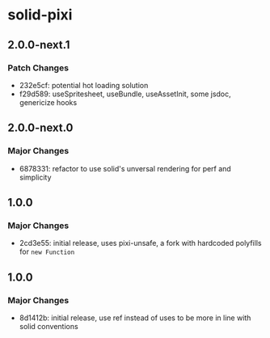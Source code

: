 # solid-pixi

## 2.0.0-next.1

### Patch Changes

- 232e5cf: potential hot loading solution
- f29d589: useSpritesheet, useBundle, useAssetInit, some jsdoc, genericize hooks

## 2.0.0-next.0

### Major Changes

- 6878331: refactor to use solid's unversal rendering for perf and simplicity

## 1.0.0

### Major Changes

- 2cd3e55: initial release, uses pixi-unsafe, a fork with hardcoded polyfills for `new Function`

## 1.0.0

### Major Changes

- 8d1412b: initial release, use ref instead of uses to be more in line with solid conventions
